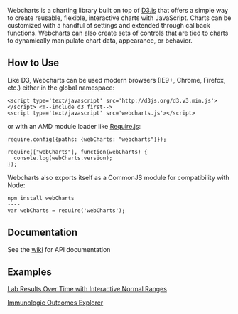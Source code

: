 Webcharts is a charting library built on top of <a href="https://github.com/mbostock/d3">D3.js</a> that offers a simple way to create reusable, flexible, interactive charts with JavaScript. Charts can be customized with a handful of settings and extended through callback functions. Webcharts can also create sets of controls that are tied to charts to dynamically manipulate chart data, appearance, or behavior.

## How to Use
Like D3, Webcharts can be used modern browsers (IE9+, Chrome, Firefox, etc.) either in the global namespace:

    <script type='text/javascript' src='http://d3js.org/d3.v3.min.js'></script> <!--include d3 first-->
    <script type='text/javascript' src='webcharts.js'></script>

or with an AMD module loader like [Require.js](http://requirejs.org/):

    require.config({paths: {webCharts: "webcharts"}});

	require(["webCharts"], function(webCharts) {
	  console.log(webCharts.version);
	});

Webcharts also exports itself as a CommonJS module for compatibility with Node:

	npm install webCharts
	----
	var webCharts = require('webCharts');

## Documentation
See the <a href="https://github.com/RhoInc/Webcharts/wiki">wiki</a> for API documentation

## Examples
[Lab Results Over Time with Interactive Normal Ranges](http://graphics.rhoworld.com/tools/labnormals)

[Immunologic Outcomes Explorer](http://graphics.rhoworld.com/studies/leap/figure3)